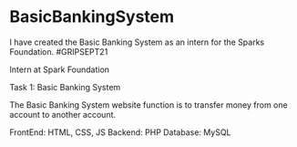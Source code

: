 # BasicBankingSystem
I have created the Basic Banking System as an intern for the Sparks Foundation.
#GRIPSEPT21 

Intern at Spark Foundation

Task 1: Basic Banking System

The Basic Banking System website function is to transfer money from one account to another account.

FrontEnd: HTML, CSS, JS 
Backend: PHP
Database: MySQL
      
